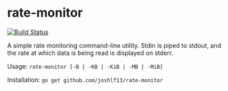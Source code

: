 <!--
Copyright 2014 The Authors. All rights reserved.
Use of this source code is governed by a BSD-style
license that can be found in the LICENSE fil
-->

rate-monitor
============

[![Build Status](https://travis-ci.org/joshlf13/rate-monitor.svg?branch=master)](https://travis-ci.org/joshlf13/rate-monitor)

A simple rate monitoring command-line utility. Stdin is piped to stdout, and the rate at which data is being read is displayed on stderr.

Usage: `rate-monitor [-B | -KB | -KiB | -MB | -MiB]`

Installation: `go get github.com/joshlf13/rate-monitor`